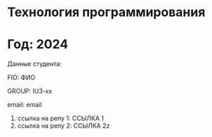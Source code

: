 # Технология программирования
# Год: 2024

Данные студента:

FIO: ФИО

GROUP: IU3-xx

email: email


1. ссылка на репу 1: ССЫЛКА 1
2. ссылка на репу 2: ССЫЛКА 2z
